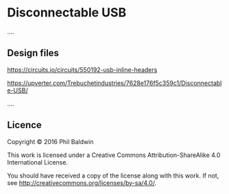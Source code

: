 # Disconnectable USB

....

## Design files

https://circuits.io/circuits/550192-usb-inline-headers

https://upverter.com/Trebuchetindustries/7628e176f5c359c1/Disconnectable-USB/

....


## Licence

Copyright © 2016 Phil Baldwin

This work is licensed under a Creative Commons Attribution-ShareAlike 4.0 International License.

You should have received a copy of the license along with this work. If not, see <http://creativecommons.org/licenses/by-sa/4.0/>.
